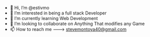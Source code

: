 - 👋 Hi, I’m @estivmo
- 👀 I’m interested in being a full stack Developer
- 🌱 I’m currently learning Web Development
- 💞️ I’m looking to collaborate on Anything That modifies any Game
- 📫 How to reach me ---> stevemontoya40@gmail.com 

<!---
estivmo/estivmo is a ✨ special ✨ repository because its `README.md` (this file) appears on your GitHub profile.
You can click the Preview link to take a look at your changes.
--->
